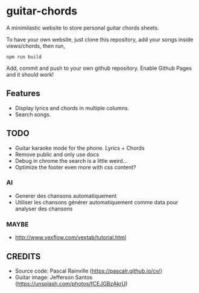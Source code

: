 # guitar-chords

A minimilastic website to store personal guitar chords sheets.

To have your own website, just clone this repository, add your songs inside views/chords, then run,

`npm run build`

Add, commit and push to your own github repository. Enable Github Pages and it should work!

## Features
- Display lyrics and chords in multiple columns.
- Search songs.

## TODO

- Guitar karaoke mode for the phone. Lyrics + Chords
- Remove public and only use docs
- Debug in chrome the search is a little weird...
- Optimize the footer even more with css content?

### AI

- Generer des chansons automatiquement
- Utiliser les chansons générer automatiquement comme data pour analyser des chansons

### MAYBE

- http://www.vexflow.com/vextab/tutorial.html

## CREDITS

- Source code: Pascal Rainville (https://pascalr.github.io/cv/)
- Guitar image: Jefferson Santos (https://unsplash.com/photos/fCEJGBzAkrU)
